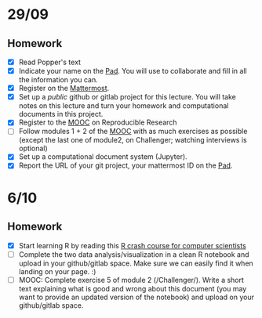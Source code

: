 # 29/09

## Homework
- [x] Read Popper's text
- [x] Indicate your name on the [Pad](https://codimd.math.cnrs.fr/Dai2ZzqzTwezOMZVIyMN-g#). You will use to collaborate and fill in all the information you can.
- [x] Register on the [Mattermost](https://framateam.org/smpe-2023-2024/channels/town-square).
- [x] Set up a *public* github or gitlab project for this lecture. You will take notes on this lecture and turn your homework and computational documents in this project.
- [x] Register to the [MOOC](https://www.fun-mooc.fr/fr/cours/recherche-reproductible-principes-methodologiques-pour-une-science-transparente/) on Reproducible Research
- [ ] Follow modules 1 + 2 of the [MOOC](https://www.fun-mooc.fr/fr/cours/recherche-reproductible-principes-methodologiques-pour-une-science-transparente/) with as much exercises as possible (except the last one of module2, on Challenger; watching interviews is optional)
- [x] Set up a computational document system (Jupyter).
- [x] Report the URL of your git project, your mattermost ID on the [Pad](https://codimd.math.cnrs.fr/Dai2ZzqzTwezOMZVIyMN-g#).

# 6/10

## Homework

 - [x] Start learning R by reading this [R crash course for computer scientists](https://htmlpreview.github.io/?https://github.com/alegrand/SMPE/blob/master/sessions/2022_10_Grenoble/R_crash_course.html)
 - [ ] Complete the two data analysis/visualization in a clean R notebook and upload in your github/gitlab space. Make sure we can easily find it when landing on your page. :)
 - [ ] MOOC: Complete exercise 5 of module 2 (/Challenger/). Write a short text explaining what is good and wrong about this document (you may want to provide an updated version of the notebook) and upload on your github/gitlab space.
